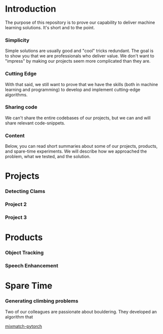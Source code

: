 # Introduction
The purpose of this repository is to prove our capability to deliver machine learning solutions. It's short and to the point.

### Simplicity
Simple solutions are usually good and "cool" tricks redundant. The goal is to show you that we are professionals who deliver value. We don't want to "impress" by making our projects seem more complicated than they are.

### Cutting Edge
With that said, we still want to prove that we have the skills (both in machine learning and programming) to develop and implement cutting-edge algorithms. 

### Sharing code
We can't share the entire codebases of our projects, but we can and will share relevant code-snippets.

### Content
Below, you can read short summaries about some of our projects, products, and spare-time experiments. We will describe how we approached the problem, what we tested, and the solution.

# Projects

### Detecting Clams

### Project 2

### Project 3

# Products

### Object Tracking

### Speech Enhancement

# Spare Time

### Generating climbing problems

Two of our colleagues are passionate about bouldering. They developed an algorithm that 



[mixmatch-pytorch](https://github.com/FelixAbrahamsson/mixmatch-pytorch)

